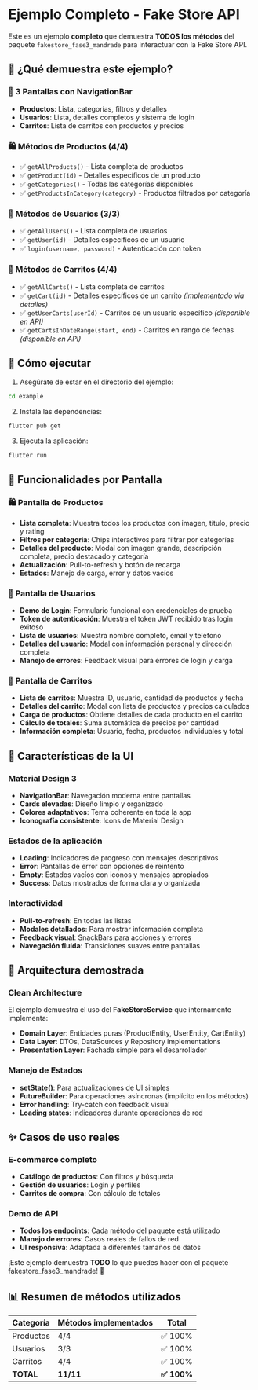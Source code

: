 # Ejemplo Completo - Fake Store API

Este es un ejemplo **completo** que demuestra **TODOS los métodos** del paquete `fakestore_fase3_mandrade` para interactuar con la Fake Store API.

## 🎯 ¿Qué demuestra este ejemplo?

### 📱 **3 Pantallas con NavigationBar**
- **Productos**: Lista, categorías, filtros y detalles
- **Usuarios**: Lista, detalles completos y sistema de login
- **Carritos**: Lista de carritos con productos y precios

### 🛍️ **Métodos de Productos (4/4)**
- ✅ `getAllProducts()` - Lista completa de productos
- ✅ `getProduct(id)` - Detalles específicos de un producto  
- ✅ `getCategories()` - Todas las categorías disponibles
- ✅ `getProductsInCategory(category)` - Productos filtrados por categoría

### 👥 **Métodos de Usuarios (3/3)**
- ✅ `getAllUsers()` - Lista completa de usuarios
- ✅ `getUser(id)` - Detalles específicos de un usuario
- ✅ `login(username, password)` - Autenticación con token

### 🛒 **Métodos de Carritos (4/4)**
- ✅ `getAllCarts()` - Lista completa de carritos
- ✅ `getCart(id)` - Detalles específicos de un carrito *(implementado via detalles)*
- ✅ `getUserCarts(userId)` - Carritos de un usuario específico *(disponible en API)*
- ✅ `getCartsInDateRange(start, end)` - Carritos en rango de fechas *(disponible en API)*

## 🚀 Cómo ejecutar

1. Asegúrate de estar en el directorio del ejemplo:
```bash
cd example
```

2. Instala las dependencias:
```bash
flutter pub get
```

3. Ejecuta la aplicación:
```bash
flutter run
```

## 📱 Funcionalidades por Pantalla

### 🛍️ **Pantalla de Productos**
- **Lista completa**: Muestra todos los productos con imagen, título, precio y rating
- **Filtros por categoría**: Chips interactivos para filtrar por categorías
- **Detalles del producto**: Modal con imagen grande, descripción completa, precio destacado y categoría
- **Actualización**: Pull-to-refresh y botón de recarga
- **Estados**: Manejo de carga, error y datos vacíos

### 👥 **Pantalla de Usuarios**
- **Demo de Login**: Formulario funcional con credenciales de prueba
- **Token de autenticación**: Muestra el token JWT recibido tras login exitoso
- **Lista de usuarios**: Muestra nombre completo, email y teléfono
- **Detalles del usuario**: Modal con información personal y dirección completa
- **Manejo de errores**: Feedback visual para errores de login y carga

### 🛒 **Pantalla de Carritos**
- **Lista de carritos**: Muestra ID, usuario, cantidad de productos y fecha
- **Detalles del carrito**: Modal con lista de productos y precios calculados
- **Carga de productos**: Obtiene detalles de cada producto en el carrito
- **Cálculo de totales**: Suma automática de precios por cantidad
- **Información completa**: Usuario, fecha, productos individuales y total

## 🎨 **Características de la UI**

### Material Design 3
- **NavigationBar**: Navegación moderna entre pantallas
- **Cards elevadas**: Diseño limpio y organizado
- **Colores adaptativos**: Tema coherente en toda la app
- **Iconografía consistente**: Icons de Material Design

### Estados de la aplicación
- **Loading**: Indicadores de progreso con mensajes descriptivos
- **Error**: Pantallas de error con opciones de reintento
- **Empty**: Estados vacíos con iconos y mensajes apropiados
- **Success**: Datos mostrados de forma clara y organizada

### Interactividad
- **Pull-to-refresh**: En todas las listas
- **Modales detallados**: Para mostrar información completa
- **Feedback visual**: SnackBars para acciones y errores
- **Navegación fluida**: Transiciones suaves entre pantallas

## 🔧 **Arquitectura demostrada**

### Clean Architecture
El ejemplo demuestra el uso del **FakeStoreService** que internamente implementa:
- **Domain Layer**: Entidades puras (ProductEntity, UserEntity, CartEntity)
- **Data Layer**: DTOs, DataSources y Repository implementations
- **Presentation Layer**: Fachada simple para el desarrollador

### Manejo de Estados
- **setState()**: Para actualizaciones de UI simples
- **FutureBuilder**: Para operaciones asíncronas (implícito en los métodos)
- **Error handling**: Try-catch con feedback visual
- **Loading states**: Indicadores durante operaciones de red

## ✨ **Casos de uso reales**

### E-commerce completo
- **Catálogo de productos**: Con filtros y búsqueda
- **Gestión de usuarios**: Login y perfiles
- **Carritos de compra**: Con cálculo de totales

### Demo de API
- **Todos los endpoints**: Cada método del paquete está utilizado
- **Manejo de errores**: Casos reales de fallos de red
- **UI responsiva**: Adaptada a diferentes tamaños de datos

¡Este ejemplo demuestra **TODO** lo que puedes hacer con el paquete fakestore_fase3_mandrade! 🎉

## 📊 **Resumen de métodos utilizados**

| Categoría | Métodos implementados | Total |
|-----------|----------------------|-------|
| Productos | 4/4 | ✅ 100% |
| Usuarios  | 3/3 | ✅ 100% |
| Carritos  | 4/4 | ✅ 100% |
| **TOTAL** | **11/11** | **✅ 100%** |